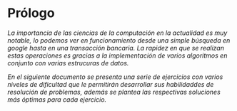 # Prólogo

_La importancia de las ciencias de la computación en la actualidad es muy notable, lo podemos ver en funcionamiento desde una simple búsqueda en google hasta en una transacción bancaria. La rapidez en que se realizan estas operaciones es gracias a la implementación de varios algoritmos en conjunto con varias estrucuras de datos._

_En el siguiente documento se presenta una serie de ejercicios con varios niveles de dificultad que le permitirán desarrollar sus habilidaddes de resolución de problemas, además se plantea las respectivas soluciones más óptimas para cada ejercicio._
